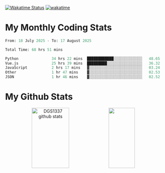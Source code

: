 [![Wakatime Status](https://github.com/noopurphalak/noopurphalak/workflows/wakatime-status-update/badge.svg)](https://github.com/noopurphalak/noopurphalak/actions/workflows/main.yml)
[![wakatime](https://wakatime.com/badge/user/80ace140-ef40-4fdd-b8ed-f3be3d2e1aea.svg)](https://wakatime.com/@80ace140-ef40-4fdd-b8ed-f3be3d2e1aea)

# My Monthly Coding Stats

<!--START_SECTION:waka-->

```python
From: 18 July 2025 - To: 17 August 2025

Total Time: 68 hrs 51 mins

Python               34 hrs 22 mins  ████████████░░░░░░░░░░░░░   48.65 %
Vue.js               25 hrs 39 mins  █████████░░░░░░░░░░░░░░░░   36.32 %
JavaScript           2 hrs 17 mins   ▓░░░░░░░░░░░░░░░░░░░░░░░░   03.24 %
Other                1 hr 47 mins    ▓░░░░░░░░░░░░░░░░░░░░░░░░   02.53 %
JSON                 1 hr 46 mins    ▓░░░░░░░░░░░░░░░░░░░░░░░░   02.52 %
```

<!--END_SECTION:waka-->

# My Github Stats
<div style="text-align: center;">
  <img width="49%" height="195px" src="https://github-readme-stats-sigma-five.vercel.app/api?username=noopurphalak&show_icons=true&count_private=true&hide_border=true&title_color=00FFFF&icon_color=00FFFF&text_color=00FFFF&bg_color=0d1117" alt="DGS1337 github stats" />
  <img width="41%" height="195px" src="https://github-readme-stats-sigma-five.vercel.app/api/top-langs/?username=noopurphalak&layout=compact&hide_border=true&title_color=00FFFF&text_color=00FFFF&bg_color=0d1117" />
</div>
